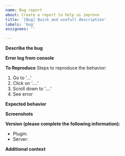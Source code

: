 ```yaml
---
name: Bug report
about: Create a report to help us improve
title: '[Bug] Quick and usefull description'
labels: 'bug'
assignees: ''

---
```


**Describe the bug**
<!-- A clear and concise description of what the bug is. -->


**Error log from console**


**To Reproduce**
Steps to reproduce the behavior:
1. Go to '...'
2. Click on '....'
3. Scroll down to '....'
4. See error


**Expected behavior**
<!-- A clear and concise description of what you expected to happen. -->


**Screenshots**
<!-- If applicable, add screenshots to help explain your problem. -->


**Version (please complete the following information):**
 - Plugin:
 - Server:


**Additional context**
<!-- Add any other context about the problem here. -->
